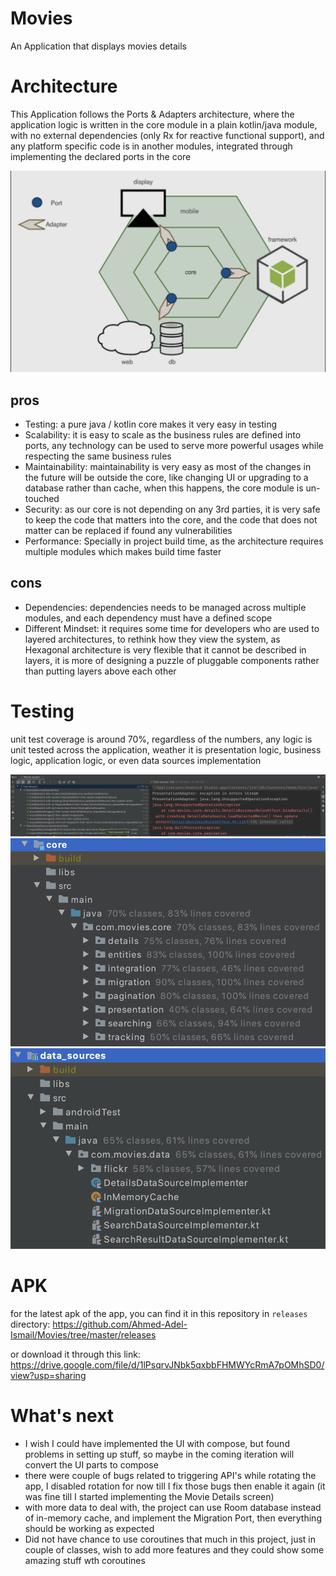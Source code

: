 # Movies
An Application that displays movies details

# Architecture
This Application follows the Ports & Adapters architecture, where the application logic is written in the core module in a plain kotlin/java module, with no external dependencies (only Rx for reactive functional support), and any platform specific code is in another modules, integrated through implementing the declared ports in the core

![ports and adapters](https://github.com/Ahmed-Adel-Ismail/Movies/blob/master/read-me-resources/hexagonal-architecture.png)

## pros
 - Testing: a pure java / kotlin core makes it very easy in testing
 - Scalability: it is easy to scale as the business rules are defined into ports, any technology can be used to serve more powerful usages while respecting the same business rules
 - Maintainability: maintainability is very easy as most of the changes in the future will be outside the core, like changing UI or upgrading to a database rather than cache, when this happens, the core module is un-touched
 - Security: as our core is not depending on any 3rd parties, it is very safe to keep the code that matters into the core, and the code that does not matter can be replaced if found any vulnerabilities
 - Performance: Specially in project build time, as the architecture requires multiple modules which makes build time faster
 
 ## cons
 - Dependencies: dependencies needs to be managed across multiple modules, and each dependency must have a defined scope
 - Different Mindset: it requires some time for developers who are used to layered architectures, to rethink how they view the system, as Hexagonal architecture is very flexible that it cannot be described in layers, it is more of designing a puzzle of pluggable components rather than putting layers above each other

# Testing
unit test coverage is around 70%, regardless of the numbers, any logic is unit tested across the application, weather it is presentation logic, business logic, application logic, or even data sources implementation

![unit tests count](https://github.com/Ahmed-Adel-Ismail/Movies/blob/master/read-me-resources/unit-tests-count.png)
![core test coverage](https://github.com/Ahmed-Adel-Ismail/Movies/blob/master/read-me-resources/core-test-coverage.png)
![data-sources-test-coverage](https://github.com/Ahmed-Adel-Ismail/Movies/blob/master/read-me-resources/data-sources-test-coverage.png)


# APK
for the latest apk of the app, you can find it in this repository in `releases` directory: https://github.com/Ahmed-Adel-Ismail/Movies/tree/master/releases

or download it through this link: https://drive.google.com/file/d/1lPsqrvJNbk5qxbbFHMWYcRmA7pOMhSD0/view?usp=sharing

# What's next
- I wish I could have implemented the UI with compose, but found problems in setting up stuff, so maybe in the coming iteration will convert the UI parts to compose
- there were couple of bugs related to triggering API's while rotating the app, I disabled rotation for now till I fix those bugs then enable it again (it was fine till I started implementing the Movie Details screen)
- with more data to deal with, the project can use Room database instead of in-memory cache, and implement the Migration Port, then everything should be working as expected
- Did not have chance to use coroutines that much in this project, just in couple of classes, wish to add more features and they could show some amazing stuff wth coroutines


